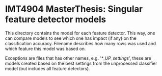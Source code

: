 # IMT4904 MasterThesis: Singular feature detector models
 
This directory contains the model for each feature detector. 
This way, one can compare models to see which one has impact (if any) on the classification accuracy. 
Filename describes how many rows was used and which feature this model was based on.

Exceptions are files that has other names, e.g. '*\*\_UP_settings*', these are models created based on the best settings 
from the unprocessed classifier model (but includes all feature detectors).

